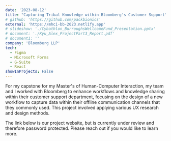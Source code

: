 ```yaml
---
date: '2023-08-12'
title: "Capturing Tribal Knowledge within Bloomberg's Customer Support"
# github: 'https://github.com/packbionics'
external: 'https://mhci-bb-2023.netlify.app'
# slideshow: './Cybathlon_BurroughsWellcomeFund_Presentation.pptx'
# document: './Kyu_Alex_ProjectPart3_Report.pdf'
# document1: ''
company: 'Bloomberg LLP'
tech:
  - Figma
  - Microsoft Forms
  - G-Suite
  - React
showInProjects: False
---
```


For my capstone for my Master's of Human-Computer Interaction, my team and I worked with Bloomberg to enhance workflows and knowledge sharing within their customer support department, focusing on the design of a new workflow to capture data within their offline communication channels that they commonly used. This project involved applying various UX research and design methods.

The link below is our project website, but is currently under review and therefore password protected. Please reach out if you would like to learn more.
